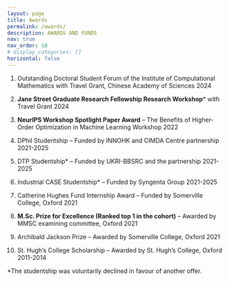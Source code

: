 ```yaml
---
layout: page
title: Awards
permalink: /awards/
description: AWARDS AND FUNDS
nav: true
nav_order: 10
# display_categories: []
horizontal: false
---
```


1. Outstanding Doctoral Student Forum of the Institute of Computational Mathematics with Travel Grant, Chinese Academy of Sciences  2024

2. **Jane Street Graduate Research Fellowship Research Workshop*** with Travel Grant 2024

3. **NeurIPS Workshop Spotlight Paper Award** – The Benefits of Higher-Order Optimization in Machine Learning Workshop 2022

4.	DPhil Studentship – Funded by INNOHK and CIMDA Centre partnership 2021-2025

5.	DTP Studentship* – Funded by UKRI-BBSRC and the partnership 2021-2025

6.	Industrial CASE Studentship* – Funded by Syngenta Group 2021-2025

7.	Catherine Hughes Fund Internship Award – Funded by Somerville College, Oxford 2021

8.	**M.Sc. Prize for Excellence (Ranked top 1 in the cohort)** – Awarded by MMSC examining committee, Oxford 2021

9.	Archibald Jackson Prize – Awarded by Somerville College, Oxford 2021

10.	St. Hugh’s College Scholarship – Awarded by St. Hugh’s College, Oxford 2011-2014
    

*The studentship was voluntarily declined in favour of another offer.

